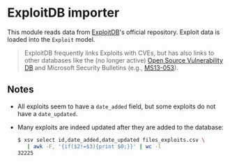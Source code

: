 # ExploitDB importer

This module reads data from [ExploitDB](https://www.exploit-db.com/)'s official repository.  Exploit data is loaded into the `Exploit` model.

> ExploitDB frequently links Exploits with CVEs, but has also links to other databases like the (no longer active) [Open Source Vulnerability DB](https://en.wikipedia.org/wiki/Open_Source_Vulnerability_Database) and Microsoft Security Bulletins (e.g., [MS13-053](https://github.com/SecWiki/windows-kernel-exploits/blob/master/MS13-053/README.md)).

## Notes

* All exploits seem to have a `date_added` field, but some exploits do not have a `date_updated`.

* Many exploits are indeed updated after they are added to the database:

   ```bash
   $ xsv select id,date_added,date_updated files_exploits.csv \
      | awk -F, '{if($2!=$3){print $0;}}' | wc -l
   32225
   ```
